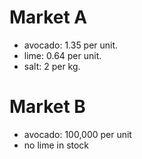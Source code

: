 # Market A
* avocado: 1.35 per unit.
* lime: 0.64 per unit.
* salt: 2 per kg.
# Market B
* avocado: 100,000 per unit
* no lime in stock
